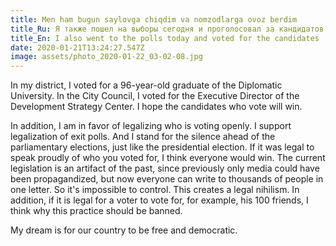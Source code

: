 ```yaml
---
title: Men ham bugun saylovga chiqdim va nomzodlarga ovoz berdim
title_Ru: Я также пошел на выборы сегодня и проголосовал за кандидатов
title_En: I also went to the polls today and voted for the candidates
date: 2020-01-21T13:24:27.547Z
image: assets/photo_2020-01-22_03-02-08.jpg
---
```

In my district, I voted for a 96-year-old graduate of the Diplomatic University. In the City Council, I voted for the Executive Director of the Development Strategy Center. I hope the candidates who vote will win.

In addition, I am in favor of legalizing who is voting openly. I support legalization of exit polls. And I stand for the silence ahead of the parliamentary elections, just like the presidential election. If it was legal to speak proudly of who you voted for, I think everyone would win. The current legislation is an artifact of the past, since previously only media could have been propagandized, but now everyone can write to thousands of people in one letter. So it's impossible to control. This creates a legal nihilism. In addition, if it is legal for a voter to vote for, for example, his 100 friends, I think why this practice should be banned.

My dream is for our country to be free and democratic.
